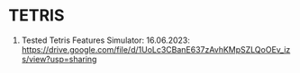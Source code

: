 # TETRIS

1. Tested Tetris Features Simulator: 16.06.2023: https://drive.google.com/file/d/1UoLc3CBanE637zAvhKMpSZLQoOEv_izs/view?usp=sharing
